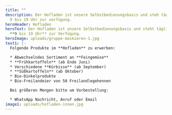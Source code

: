 ```yaml
---
title: ""
description: Der Hofladen ist unsere Selbstbedienungsbasis und steh täglich von
  9 bis 19 Uhr zur verfügung.
heroHeader: Hofladen
heroText: Der Hofladen ist unsere Selbstbedienungsbasis und steht täglich von
  **9 bis 19 Uhr** zur Verfügung.
heroImage: uploads/gruppe-maskieren-1.jpg
text1: |-
  Folgende Produkte im **Hofladen** zu erwerben:

  * Abwechselndes Sortiment an **Feingemüse**
  * **Frühkartoffeln** (ab Ende Juni)
  * Verschiedene **Kürbisse** (ab September)
  * **Süßkartoffeln** (ab Oktober)
  * Bio-Dinkelprodukte
  * Bio-Freilandeier von 50 Freilandlegehennen

  Bei größeren Mengen bitte um Vorbestellung:

  * WhatsApp Nachricht, Anruf oder Email
image1: uploads/hofladen-innen.jpg
---
```

